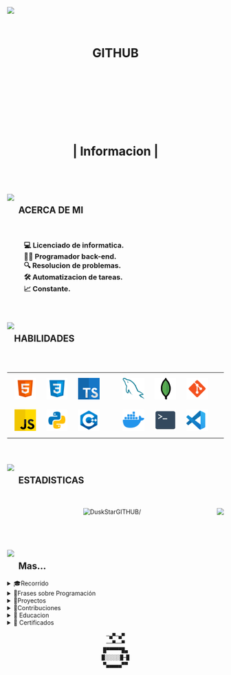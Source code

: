 <picture><img align="left" width="550px" src="https://i.pinimg.com/originals/6b/13/c5/6b13c5f67c072fd6c531107b51b70359.gif"></picture><br><br><br>
<div align="center">
  
  # <h1>**GITHUB**</h1>
</div>


<br>
<br>
<br>
<br>
<br>
<br>
<br>
<br>

<h1 align="center">| Informacion |</h1>

<br>
<br>

<h2><picture><img align="left" height="60" src="https://media.tenor.com/CeDk6XdCgOUAAAAj/develop-web.gif"/></picture><br>&nbsp;&nbsp;ACERCA DE MI</h2>
<br>
<h3>
  &nbsp;&nbsp;&nbsp;&nbsp;&nbsp;&nbsp;&nbsp;&nbsp;&nbsp;&nbsp;💻 Licenciado de informatica.<br>
  &nbsp;&nbsp;&nbsp;&nbsp;&nbsp;&nbsp;&nbsp;&nbsp;&nbsp;&nbsp;👨‍💻 Programador back-end.<br>
  &nbsp;&nbsp;&nbsp;&nbsp;&nbsp;&nbsp;&nbsp;&nbsp;&nbsp;&nbsp;🔍 Resolucion de problemas.<br>
  &nbsp;&nbsp;&nbsp;&nbsp;&nbsp;&nbsp;&nbsp;&nbsp;&nbsp;&nbsp;🛠️ Automatizacion de tareas.<br>
  &nbsp;&nbsp;&nbsp;&nbsp;&nbsp;&nbsp;&nbsp;&nbsp;&nbsp;&nbsp;📈 Constante.
</h3>
<br>
<h2><picture><img align="left" height="60" src="https://media1.giphy.com/media/cpAGF6uxLw93uuQNNJ/giphy.gif?cid=6c09b952s2xed0ed2qm4gbkcsa1uti9w5kfynvr35ul13pc7&ep=v1_stickers_related&rid=giphy.gif&ct=s"/></picture><br>HABILIDADES</h2>
<br>
<br>
<div>
  <table><tr><td valign="center" width="33%">
    <a href="https://en.wikipedia.org/wiki/HTML5" target="_blank"><img style="margin: 10px" src="GITHUB/ICONS/1-html.svg" alt="HTML5" height="50" /></a>
    <a href="https://www.w3schools.com/css/" target="_blank"><img style="margin: 10px" src="GITHUB/ICONS/2-css.svg" alt="CSS3" height="50" /></a>
    <a href="https://www.typescriptlang.org/" target="_blank"><img style="margin: 10px" src="GITHUB/ICONS/3-typescript.png" alt="TypeScript" height="50" /></a>
    <a href="https://developer.mozilla.org/es/docs/Web/JavaScript" target="_blank"><img style="margin: 10px" src="GITHUB/ICONS/11-js.svg" alt="JavaScript" height="50" /></a>
    <a href="https://www.python.org/" target="_blank"><img style="margin: 10px" src="GITHUB/ICONS/5-python.svg" alt="Python" height="50" /></a>
    <a href="https://www.cplusplus.com/" target="_blank"><img style="margin: 10px" src="GITHUB/ICONS/4-cpp.svg" alt="C++" height="50" /></a>
  </td><td valign="center" width="33%">
    <a href="https://www.mysql.com/" target="_blank"><img style="margin: 10px" src="GITHUB/ICONS/6-mysql.svg" alt="MySQL" height="50" /></a>
    <a href="https://www.mongodb.com/" target="_blank"><img style="margin: 10px" src="GITHUB/ICONS/7-mongodb.png" alt="MongoDB" height="50" /></a>
    <a href="https://git-scm.com/" target="_blank"><img style="margin: 10px" src="GITHUB/ICONS/8-git.svg" alt="Git" height="50" /></a>
    <a href="https://www.docker.com/" target="_blank"><img style="margin: 10px" src="GITHUB/ICONS/9-docker.png" alt="Docker" height="50" /></a>
    <a href="https://learn.microsoft.com/en-us/powershell/" target="_blank"><img style="margin: 10px" src="GITHUB/ICONS/10-terminal.svg" alt="Terminal" height="50" /></a>
    <a href="https://code.visualstudio.com/" target="_blank"><img style="margin: 10px" src="GITHUB/ICONS/12-vscode.svg" alt="VS Code" height="50" /></a>
  </td></tr></table>
</div>

<br>

<h2><picture><img align="left" height="60" src="https://cdn.pixabay.com/animation/2023/06/13/15/13/15-13-13-522_512.gif"/></picture><br>&nbsp;&nbsp;ESTADISTICAS</h2>
<br>
<br>
<div align="center">
  <img aling="left" height="228em" src="https://github-readme-stats.vercel.app/api/top-langs/?username=DuskStarGITHUB&langs_count=5&bg_color=00000000&custom_title=Lenguajes&nbsp;mas&nbsp;usados&hide_border=true&locale=es" alt=DuskStarGITHUB/>
  <img align="right" src="https://github-readme-activity-graph.vercel.app/graph?username=DuskStarGITHUB&theme=tokyo-night&bg_color=00000000&custom_title=Grafico&nbsp;de&nbsp;Actividad&nbsp;DuskStar" height="200em"/>
</div>

<br>
<br>
<br>
	
<h2><picture><img align="left" height="60" src="https://images-wixmp-ed30a86b8c4ca887773594c2.wixmp.com/f/253f181a-2a46-4aa0-9ce8-3808fb1f333a/dau4df1-aec16799-5559-4f08-9877-d8eb8493d9be.gif?token=eyJ0eXAiOiJKV1QiLCJhbGciOiJIUzI1NiJ9.eyJzdWIiOiJ1cm46YXBwOjdlMGQxODg5ODIyNjQzNzNhNWYwZDQxNWVhMGQyNmUwIiwiaXNzIjoidXJuOmFwcDo3ZTBkMTg4OTgyMjY0MzczYTVmMGQ0MTVlYTBkMjZlMCIsIm9iaiI6W1t7InBhdGgiOiJcL2ZcLzI1M2YxODFhLTJhNDYtNGFhMC05Y2U4LTM4MDhmYjFmMzMzYVwvZGF1NGRmMS1hZWMxNjc5OS01NTU5LTRmMDgtOTg3Ny1kOGViODQ5M2Q5YmUuZ2lmIn1dXSwiYXVkIjpbInVybjpzZXJ2aWNlOmZpbGUuZG93bmxvYWQiXX0.CsinnHwid6HUEbgBklzKQN-4bvI_I2VsMWt1gyZwhhU"/></picture><br>&nbsp;&nbsp;Mas...</h2>

<details>
<summary>
	🎓Recorrido
</summary>

<div align="center">
	
```mermaid
gantt
	dateFormat MM/DD/YYYY
	title Diagrama Gantt de DuskStar

	section Aprendizaje
		Inicio del Aprendizaje 01/01/2023 - 01/15/2023 :done, start1, 01/01/2023, 01/15/2023
        	HTML Básico 01/16/2023 - 02/15/2023 :done, html1, 01/16/2023, 02/15/2023
        	Etiquetas Avanzadas HTML 02/16/2023 - 03/15/2023 :done, html2, 02/16/2023, 03/15/2023
        	Creación de Formularios HTML 03/16/2023 - 03/31/2023 :done, html3, 03/16/2023, 03/31/2023
        	CSS Básico 04/01/2023 - 04/30/2023 :done, css1, 04/01/2023, 04/30/2023
        	CSS Avanzado 05/01/2023 - 05/31/2023 :done, css2, 05/01/2023, 05/31/2023
        	JavaScript Básico 06/01/2023 - 06/30/2023 :done, js1, 06/01/2023, 06/30/2023
        	Manipulación del DOM 07/01/2023 - 07/15/2023 :done, js2, 07/01/2023, 07/15/2023
        	CSS Grid 07/16/2023 - 07/31/2023 :done, css3, 07/16/2023, 07/31/2023
        	Python Básico 08/01/2023 - 08/30/2023 :done, python1, 08/01/2023, 08/30/2023
        	Python Intermedio 09/01/2023 - 09/30/2023 :done, python2, 09/01/2023, 09/30/2023
        	Framework FastAPI 10/01/2023 - 10/31/2023 :done, fastapi1, 10/01/2023, 10/31/2023
        	Uso de Librería Pandas en Python 11/01/2023 - 11/15/2023 :done, python3, 11/01/2023, 11/15/2023
        	SQL y Diseño de Bases de Datos 11/16/2023 - 11/30/2023 :done, sql1, 11/16/2023, 11/30/2023
        	Trabajo con Bases de Datos MongoDB 12/01/2023 - 12/15/2023 :done, mongodb1, 12/01/2023, 12/15/2023
        	SQLite y Bases de Datos Locales 12/16/2023 - 12/31/2023 :done, sqlite1, 12/16/2023, 12/31/2023
        	Curso de Google Cloud 01/01/2024 - 01/15/2024 :done, cloud1, 01/01/2024, 01/15/2024
        	Curso de Ciberseguridad 01/16/2024 - 01/31/2024 :done, cibersec1, 01/16/2024, 01/31/2024
        	Aprendí a Consumir APIs 02/01/2024 - 02/15/2024 :done, api1, 02/01/2024, 02/15/2024
		Diseño Responsivo con Media Queries 02/16/2024 - 02/29/2024 :done, media1, 02/16/2024, 02/29/2024
        	Programación Orientada a Objetos 03/01/2024 - 03/15/2024 :done, oop1, 03/01/2024, 03/15/2024
		Desarrollo de Aplicaciones Web con Flask 03/16/2024 - 03/31/2024 :done, flask1, 03/16/2024, 03/31/2024
        	Machine Learning con Scikit-Learn 04/01/2024 - 04/15/2024 :done, ml1, 04/01/2024, 04/15/2024
        	Desarrollo de Aplicaciones Móviles 04/16/2024 - 04/30/2024 :done, mobile1, 04/16/2024, 04/30/2024

	section Proyectos
		Proyecto DarkCalculator 12/01/2023 - 12/15/2023 :done, proyecto1, 12/01/2023, 12/15/2023
		Proyecto DuskStarGITHUB.github.io 12/16/2023 - 12/31/2023 :done, proyecto2, 12/16/2023, 12/31/2023
		Proyecto... En proceso 12/29/2023 - 12/29/2050 : done, proyecto3, 12/17/2023, 12/29/2030  

	section Contribuciones
		Contribucion SimpleVSCode 01/01/2024 - 01/15/2024 :done, contribucion1, 01/01/2024, 01/15/2024
		Contribucion de Documentación 01/16/2024 - 01/31/2024 :done, contribucion2, 01/16/2024, 01/31/2024
		Conreibucion... En proceso 12/29/2023 - 12/29/2050 : done, contribucion3, 12/17/2023, 12/29/2030  

```

---

</div>
</details>

<details>
<summary>
    💬Frases sobre Programación
</summary>
<br>
    > "Programar es un arte que requiere de paciencia y creatividad."<br><br>
    > "La programación es el lenguaje del futuro, y cada programador es un escritor de si mismo."<br><br>
    > "El código bien escrito es la mejor documentación."<br><br>
    > "Programar es como resolver un rompecabezas en constante evolución."<br><br>
    > "En el mundo de la programación, cada error es una oportunidad de aprendizaje."<br><br>
</details>

<details>
<summary>
    🚀Proyectos
</summary><br>
1- [DarkCalculator](https://github.com/DuskStarGITHUB/DarkCalculator)<br>
	-Desarolle mi propia app.<br>
</details>

<details>
<summary>
    🤝Contribuciones
</summary><br>
1- [Simple VS Code](https://github.com/n4-no/Simple-VS-Code)<br>
	-Le enseñe herramientas y funciones de github.<br>
</details>

<details><summary>🎒 Educacion</summary>
	
<div align="center">
  <h2><picture><img src="https://www.puntogeek.com/wp-content/uploads/2010/06/mario-in-3d.gif" height="30" /></picture> Experiencia</h2>
<br>
  <table>
    <tr>
      <td width="50%">
        <h3>🏫 Preparatoria</h3>
        COBAEM 18 Ixtapaluca, Bachillerato en Contabilidad
        - Clasificación de entidades económicas.
        - Registros contables.
        - Elaboración de estados financieros.
        - Cálculo de costos.
        - Nómina y contribuciones.
        - Desarrollo del plan de negocios.
      </td>
      <td width="50%">
        <h3>🏢 Universidad</h3>
        Estudiante de Licenciatura en Informática en ETAC Chalco
        - Enfoque en programación y desarrollo de software.
        - Conocimientos en bases de datos y seguridad informática.
        - Habilidades para resolver problemas.
        - Trabajo en proyectos tecnológicos innovadores.
        - Apasionado por la tecnología y el aprendizaje continuo.
      </td>
    </tr>
  </table>
</div>

<br>

<div align="center">
<h2>
 <picture><img src="https://media.giphy.com/media/duExSjCrIxTT60Nycr/giphy.gif" height="30" /></picture> Todo lo que desarolle para aprender
<img style="transform:scaleX(-1);" src="https://media.giphy.com/media/duExSjCrIxTT60Nycr/giphy.gif" height="30" /></h2>
<br>
  <p align="center">
    <a href="https://github.com/DuskStarGITHUB/PORTAFOLIO-GITHUB"><img width="278" src="https://denvercoder1-github-readme-stats.vercel.app/api/pin/?username=DuskStarGITHUB&repo=PORTAFOLIO-GITHUB&theme=tokyo-night&bg_color=00000000&title_color=3572A5&icon_color=3572A5" alt="Repositorio"></a>
</p>
</div>
</details>

<details><summary>📜 Certificados</summary><br>
<div align="center">
	<table>
    <tr>
      <td><img src="GITHUB/CERTIFICADOS/Introducción a HTML_certificate.jpg" width="100%" /></td>
      <td><img src="GITHUB/CERTIFICADOS/Introducción a CSS_certificate.jpg" width="100%" /></td>
    </tr>
    <tr>
      <td><img src="GITHUB/CERTIFICADOS/Certificado Reto Digital_RETO DIGITAL ALIAT_PULIDO ROMERO_pages-to-jpg-0001.jpg" width="100%" /></td>
      <td><img src="GITHUB/CERTIFICADOS/Certificado Comunicación Oral_Comunicación Oral y Escrita (20232MT3005)_PULIDO ROMERO_pages-to-jpg-0001.jpg" width="100%" /></td>
    </tr>
  </table>
</div>
</details>

<div align="center">
	
  ```diff
  ─▄▀─▄▀
  ──▀──▀
  █▀▀▀▀▀█▄
  █░░░░░█─█
  ▀▄▄▄▄▄▀▀
  ```
</div>

